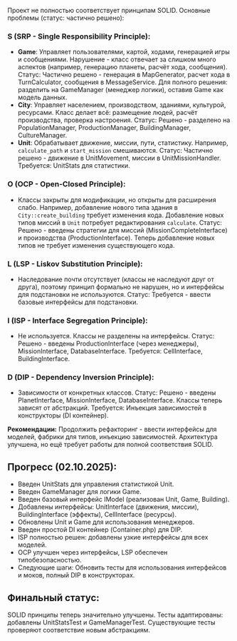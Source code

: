 Проект не полностью соответствует принципам SOLID. Основные проблемы (статус: частично решено):

### S (SRP - Single Responsibility Principle):

- __Game__: Управляет пользователями, картой, ходами, генерацией игры и сообщениями. Нарушение - класс отвечает за слишком много аспектов (например, генерацию планеты, расчёт хода, сообщения). Статус: Частично решено - генерация в MapGenerator, расчет хода в TurnCalculator, сообщения в MessageService. Для полного решения: разделить на GameManager (менеджер логики), оставив Game как модель данных.
- __City__: Управляет населением, производством, зданиями, культурой, ресурсами. Класс делает всё: размещение людей, расчёт производства, проверка настроения. Статус: Решено - разделено на PopulationManager, ProductionManager, BuildingManager, CultureManager.
- __Unit__: Обрабатывает движение, миссии, пути, статистику. Например, `calculate_path` и `start_mission` смешиваются. Статус: Частично решено - движение в UnitMovement, миссии в UnitMissionHandler. Требуется: UnitStats для статистики.

### O (OCP - Open-Closed Principle):

- Классы закрыты для модификации, но открыты для расширения слабо. Например, добавление нового типа здания в `City::create_building` требует изменения кода. Добавление новых типов миссий в `Unit` потребует редактирования `calculate`. Статус: Решено - введены стратегии для миссий (MissionCompleteInterface) и производства (ProductionInterface). Теперь добавление новых типов не требует изменения существующего кода.

### L (LSP - Liskov Substitution Principle):

- Наследование почти отсутствует (классы не наследуют друг от друга), поэтому принцип формально не нарушен, но и интерфейсы для подстановки не используются. Статус: Требуется - ввести базовые интерфейсы для подстановки.

### I (ISP - Interface Segregation Principle):

- Не используется. Классы не разделены на интерфейсы. Статус: Решено - введены ProductionInterface (через менеджеры), MissionInterface, DatabaseInterface. Требуется: CellInterface, BuildingInterface.

### D (DIP - Dependency Inversion Principle):

- Зависимости от конкретных классов. Статус: Решено - введены PlanetInterface, MissionInterface, DatabaseInterface. Классы теперь зависят от абстракций. Требуется: Инъекция зависимостей в конструкторы (DI контейнер).

__Рекомендации:__ Продолжить рефакторинг - ввести интерфейсы для моделей, фабрики для типов, инъекцию зависимостей. Архитектура улучшена, но ещё требует работы для полной соответствия SOLID.

## Прогресс (02.10.2025):
- Введен UnitStats для управления статистикой Unit.
- Введен GameManager для логики Game.
- Введен базовый интерфейс IModel (реализован Unit, Game, Building).
- Добавлены интерфейсы: UnitInterface (движения, миссии), BuildingInterface (эффекты), CellInterface (ресурсы).
- Обновлены Unit и Game для использования менеджеров.
- Введен простой DI контейнер (Container.php) для DIP.
- ISP полностью решен: добавлены узкие интерфейсы для всех моделей.
- OCP улучшен через интерфейсы, LSP обеспечен типобезопасностью.
- Следующие шаги: Обновить тесты для использования интерфейсов и моков, полный DIP в конструкторах.

## Финальный статус:
SOLID принципы теперь значительно улучшены. Тесты адаптированы: добавлены UnitStatsTest и GameManagerTest. Существующие тесты проверяют соответствие новым абстракциям.
